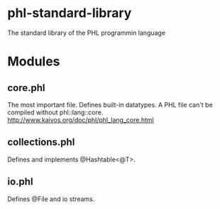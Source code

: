 phl-standard-library
====================

The standard library of the PHL programmin language

Modules
=======

## core.phl

The most important file. Defines built-in datatypes. A PHL file can't be compiled without phl::lang::core. <http://www.kaivos.org/doc/phl/phl_lang_core.html>

## collections.phl

Defines and implements @Hashtable<@T>.

## io.phl

Defines @File and io streams.
